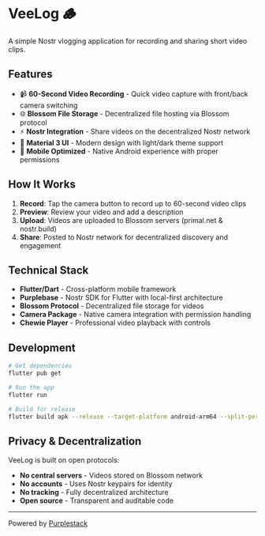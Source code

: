 # VeeLog 🪵

A simple Nostr vlogging application for recording and sharing short video clips.

## Features

- 📹 **60-Second Video Recording** - Quick video capture with front/back camera switching
- 🌐 **Blossom File Storage** - Decentralized file hosting via Blossom protocol  
- ⚡ **Nostr Integration** - Share videos on the decentralized Nostr network
- 🎨 **Material 3 UI** - Modern design with light/dark theme support
- 📱 **Mobile Optimized** - Native Android experience with proper permissions

## How It Works

1. **Record**: Tap the camera button to record up to 60-second video clips
2. **Preview**: Review your video and add a description
3. **Upload**: Videos are uploaded to Blossom servers (primal.net & nostr.build)
4. **Share**: Posted to Nostr network for decentralized discovery and engagement

## Technical Stack

- **Flutter/Dart** - Cross-platform mobile framework
- **Purplebase** - Nostr SDK for Flutter with local-first architecture
- **Blossom Protocol** - Decentralized file storage for videos
- **Camera Package** - Native camera integration with permission handling
- **Chewie Player** - Professional video playback with controls

## Development

```bash
# Get dependencies
flutter pub get

# Run the app
flutter run

# Build for release
flutter build apk --release --target-platform android-arm64 --split-per-abi
```

## Privacy & Decentralization

VeeLog is built on open protocols:
- **No central servers** - Videos stored on Blossom network
- **No accounts** - Uses Nostr keypairs for identity
- **No tracking** - Fully decentralized architecture
- **Open source** - Transparent and auditable code

---

Powered by [Purplestack](https://purplestack.io)
